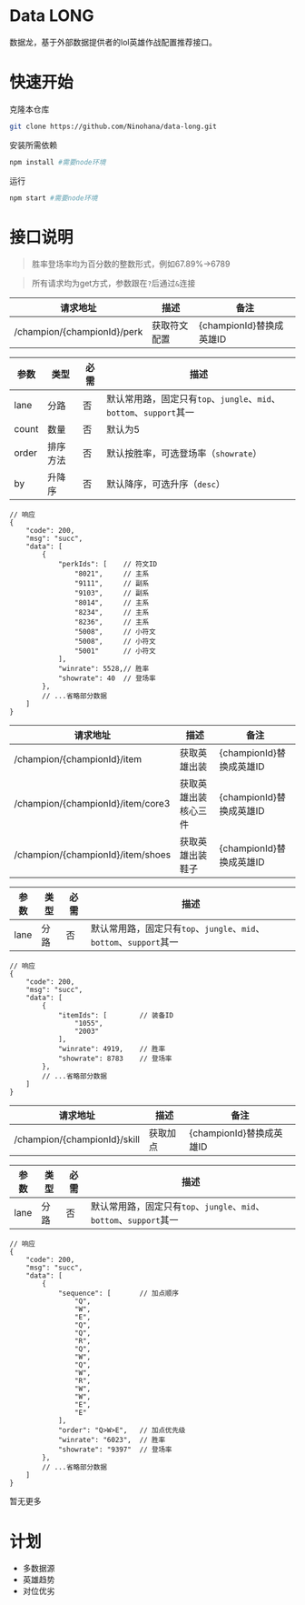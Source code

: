 # Data LONG

数据龙，基于外部数据提供者的lol英雄作战配置推荐接口。

# 快速开始

克隆本仓库

```bash
git clone https://github.com/Ninohana/data-long.git
```

安装所需依赖

```bash
npm install #需要node环境
```

运行

```bash
npm start #需要node环境
```

# 接口说明

> 胜率登场率均为百分数的整数形式，例如67.89%->6789

> 所有请求均为get方式，参数跟在`?`后通过`&`连接

| 请求地址 | 描述 | 备注 |
| -- | -- | -- |
| /champion/{championId}/perk | 获取符文配置 | {championId}替换成英雄ID |

| 参数 | 类型 | 必需 | 描述 |
| -- | -- | -- | -- |
| lane | 分路 | 否 | 默认常用路，固定只有`top`、`jungle`、`mid`、`bottom`、`support`其一 |
| count | 数量 | 否 | 默认为5
| order | 排序方法 | 否 | 默认按胜率，可选登场率（`showrate`） |
| by | 升降序 | 否 | 默认降序，可选升序（`desc`） |

```
// 响应
{
    "code": 200,
    "msg": "succ",
    "data": [
        {
            "perkIds": [    // 符文ID
                "8021",     // 主系
                "9111",     // 副系
                "9103",     // 副系
                "8014",     // 主系
                "8234",     // 主系
                "8236",     // 主系
                "5008",     // 小符文
                "5008",     // 小符文
                "5001"      // 小符文
            ],
            "winrate": 5528,// 胜率
            "showrate": 40  // 登场率
        },
        // ...省略部分数据
    ]
}
```

| 请求地址 | 描述 | 备注 |
| -- | -- | -- |
| /champion/{championId}/item | 获取英雄出装 | {championId}替换成英雄ID |
| /champion/{championId}/item/core3 | 获取英雄出装核心三件 | {championId}替换成英雄ID |
| /champion/{championId}/item/shoes | 获取英雄出装鞋子 | {championId}替换成英雄ID |

| 参数 | 类型 | 必需 | 描述 |
| -- | -- | -- | -- |
| lane | 分路 | 否 | 默认常用路，固定只有`top`、`jungle`、`mid`、`bottom`、`support`其一 |

```
// 响应
{
    "code": 200,
    "msg": "succ",
    "data": [
        {
            "itemIds": [        // 装备ID
                "1055",
                "2003"
            ],
            "winrate": 4919,    // 胜率
            "showrate": 8783    // 登场率
        },
        // ...省略部分数据
    ]
}
```

| 请求地址 | 描述 | 备注 |
| -- | -- | -- |
| /champion/{championId}/skill | 获取加点 | {championId}替换成英雄ID |

| 参数 | 类型 | 必需 | 描述 |
| -- | -- | -- | -- |
| lane | 分路 | 否 | 默认常用路，固定只有`top`、`jungle`、`mid`、`bottom`、`support`其一 |

```
// 响应
{
    "code": 200,
    "msg": "succ",
    "data": [
        {
            "sequence": [       // 加点顺序
                "Q",
                "W",
                "E",
                "Q",
                "Q",
                "R",
                "Q",
                "W",
                "Q",
                "W",
                "R",
                "W",
                "W",
                "E",
                "E"
            ],
            "order": "Q>W>E",   // 加点优先级
            "winrate": "6023",  // 胜率
            "showrate": "9397"  // 登场率
        },
        // ...省略部分数据
    ]
}
```

暂无更多

# 计划

- 多数据源
- 英雄趋势
- 对位优劣
